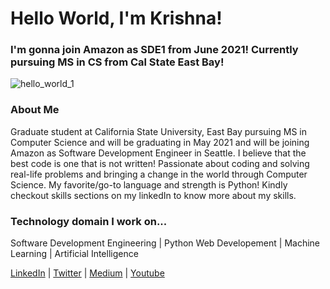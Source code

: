 # Hello World, I'm Krishna! 
### I'm gonna join Amazon as SDE1 from June 2021! Currently pursuing MS in CS from Cal State East Bay!

![hello_world_1](https://user-images.githubusercontent.com/45872617/88958242-2eb3eb00-d26e-11ea-8d6d-f596120815ed.gif) 

### About Me 
Graduate student at California State University, East Bay pursuing MS in Computer Science and will be graduating in May 2021 and will be joining Amazon as Software Development Engineer in Seattle. I believe that the best code is one that is not written! Passionate about coding and solving real-life problems and bringing a change in the world through Computer Science. My favorite/go-to language and strength is Python! Kindly checkout skills sections on my linkedIn to know more about my skills.

### Technology domain I work on...
Software Development Engineering | Python Web Developement | Machine Learning | Artificial Intelligence

[LinkedIn](https://www.linkedin.com/in/krishna-tank/) | [Twitter](https://twitter.com/krishi_17) | [Medium](https://medium.com/@krishtank17) | [Youtube](https://www.youtube.com/channel/UCgLJXIeAMFDKZnKbjlO8d0A)


<!--
### Hi there 👋
**ktank17/ktank17** is a ✨ _special_ ✨ repository because its `README.md` (this file) appears on your GitHub profile.

Here are some ideas to get you started:

- 🔭 I’m currently working on ...
- 🌱 I’m currently learning ...
- 👯 I’m looking to collaborate on ...
- 🤔 I’m looking for help with ...
- 💬 Ask me about ...
- 📫 How to reach me: ...
- 😄 Pronouns: ...
- ⚡ Fun fact: ...
-->
